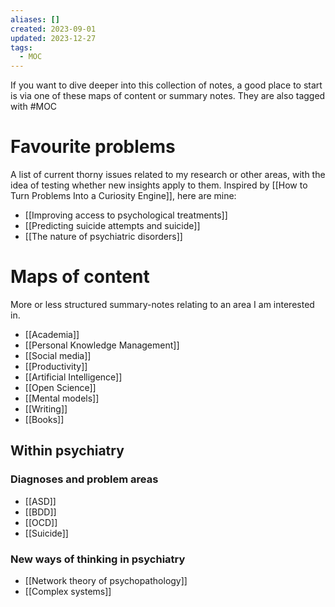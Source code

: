```yaml
---
aliases: []
created: 2023-09-01
updated: 2023-12-27
tags:
  - MOC
---
```

If you want to dive deeper into this collection of notes, a good place to start is via one of these maps of content or summary notes. They are also tagged with #MOC 
# Favourite problems
A list of current thorny issues related to my research or other areas, with the idea of testing whether new insights apply to them. Inspired by [[How to Turn Problems Into a Curiosity Engine]], here are mine:

- [[Improving access to psychological treatments]]
- [[Predicting suicide attempts and suicide]]
- [[The nature of psychiatric disorders]]

# Maps of content
More or less structured summary-notes relating to an area I am interested in.

- [[Academia]]
- [[Personal Knowledge Management]]
- [[Social media]]
- [[Productivity]]
- [[Artificial Intelligence]]
- [[Open Science]]
- [[Mental models]]
- [[Writing]]
- [[Books]]

## Within psychiatry

### Diagnoses and problem areas
- [[ASD]]
- [[BDD]]
- [[OCD]]
- [[Suicide]]
### New ways of thinking in psychiatry
- [[Network theory of psychopathology]]
- [[Complex systems]]